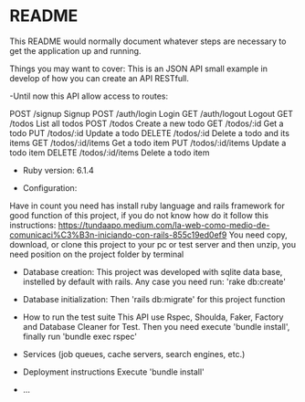 # README

This README would normally document whatever steps are necessary to get the
application up and running.

Things you may want to cover:
This is an JSON API small example in develop of how you can create an API RESTfull.

-Until now this API allow access to routes:

POST /signup 	Signup
POST /auth/login 	Login
GET /auth/logout 	Logout
GET /todos 	List all todos
POST /todos 	Create a new todo
GET /todos/:id 	Get a todo
PUT /todos/:id 	Update a todo
DELETE /todos/:id 	Delete a todo and its items
GET /todos/:id/items 	Get a todo item
PUT /todos/:id/items 	Update a todo item
DELETE /todos/:id/items 	Delete a todo item


* Ruby version: 6.1.4

* Configuration:

Have in count you need has install ruby language and rails framework for good function of this project, if you do not know how do it follow this instructions: https://tundaapo.medium.com/la-web-como-medio-de-comunicaci%C3%B3n-iniciando-con-rails-855c19ed0ef9
You need copy, download, or clone this project to your pc or test server and then unzip, you need position on the project folder by terminal

* Database creation:
This project was developed with sqlite data base, instelled by default with rails. Any case you need run:
 'rake db:create'

* Database initialization:
Then 'rails db:migrate' for this project function

* How to run the test suite
This API use Rspec, Shoulda, Faker, Factory and Database Cleaner for Test. Then you need execute 'bundle install', finally run 'bundle exec rspec'

* Services (job queues, cache servers, search engines, etc.)

* Deployment instructions
Execute 'bundle install'

* ...

